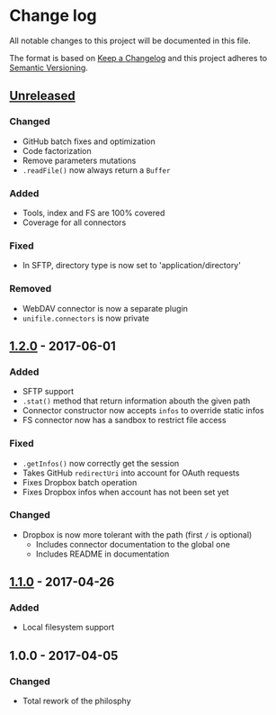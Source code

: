 # Change log
All notable changes to this project will be documented in this file.

The format is based on [Keep a Changelog](http://keepachangelog.com/) and this project adheres to [Semantic Versioning](http://semver.org/).

## [Unreleased]
### Changed
- GitHub batch fixes and optimization
- Code factorization
- Remove parameters mutations
- `.readFile()` now always return a `Buffer`

### Added
- Tools, index and FS are 100% covered
- Coverage for all connectors

### Fixed
- In SFTP, directory type is now set to 'application/directory'

### Removed
- WebDAV connector is now a separate plugin
- `unifile.connectors` is now private

## [1.2.0] - 2017-06-01
### Added
- SFTP support
- `.stat()` method that return information abouth the given path
- Connector constructor now accepts `infos` to override static infos
- FS connector now has a sandbox to restrict file access

### Fixed
- `.getInfos()` now correctly get the session
- Takes GitHub `redirectUri` into account for OAuth requests
- Fixes Dropbox batch operation
- Fixes Dropbox infos when account has not been set yet

### Changed
- Dropbox is now more tolerant with the path (first `/` is optional)
  - Includes connector documentation to the global one
  - Includes README in documentation

## [1.1.0] - 2017-04-26
### Added
  - Local filesystem support

## 1.0.0 - 2017-04-05
### Changed
  - Total rework of the philosphy

      [Unreleased]: https://github.com/silexlabs/unifile/compare/v1.2.0...HEAD
      [1.2.0]: https://github.com/silexlabs/unifile/compare/v1.1.0...v1.2.0
      [1.1.0]: https://github.com/silexlabs/unifile/compare/v1.0.0...v1.1.0
